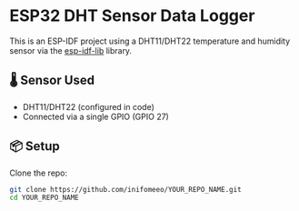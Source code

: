 # ESP32 DHT Sensor Data Logger

This is an ESP-IDF project using a DHT11/DHT22 temperature and humidity sensor via the [esp-idf-lib](https://github.com/UncleRus/esp-idf-lib) library.

## 🌡️ Sensor Used

- DHT11/DHT22 (configured in code)
- Connected via a single GPIO (GPIO 27)

## 📦 Setup

Clone the repo:

```bash
git clone https://github.com/inifomeeo/YOUR_REPO_NAME.git
cd YOUR_REPO_NAME
